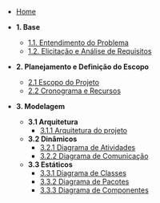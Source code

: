 <!-- docs/_sidebar.md -->

- [Home](/)

- **1. Base**
  - [1.1. Entendimento do Problema](/Base/1.1.EntendimentoDoProblema.md)
  - [1.2. Elicitação e Análise de Requisitos](/Base/1.2.ElicitacaoAnaliseRequisitos.md)

- **2. Planejamento e Definição do Escopo**
  - [2.1 Escopo do Projeto](/Planejamento/1.1.Escopo.md)
  - [2.2 Cronograma e Recursos](/Planejamento/1.2.Cronograma.md)

- **3. Modelagem**
  - **3.1 Arquitetura**
    - [3.1.1 Arquitetura do projeto](/Modelagem/Arquitetura/1.1.Arquitetura.md)
  - **3.2 Dinâmicos**
    - [3.2.1 Diagrama de Atividades](/Modelagem/Dinâmicos/1.1.DiagramaDeAtividades.md)
    - [3.2.2 Diagrama de Comunicação](/Modelagem/Dinâmicos/1.2.DiagramaDeComunicação.md)
  - **3.3 Estáticos**
    - [3.3.1 Diagrama de Classes](/Modelagem/Estáticos/1.1.DiagramaDeClasses.md)
    - [3.3.2 Diagrama de Pacotes](/Modelagem/Estáticos/1.2.DiagramaDePacotes.md)
    - [3.3.3 Diagrama de Componentes](/Modelagem/Estáticos/1.3.DiagramaDeComponentes.md)
